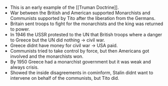 - This is an early example of the [[Truman Doctrine]].
- War between the British and American supported Monarchists and Communists supported by Tito after the liberation from the Germans.
- Britain sent troops to fight for the monarchists and the king was returned to power.
- In 1946 the USSR protested to the UN that British troops where a danger to Greece but the UN did nothing -> civil war.
- Greece didnt have money for civil war -> USA paid.
- Communists tried to take control by force, but then Americans got involved and the monarchists won.
- By 1950 Greece had a monarchist government but it was weak and always crisis.
- Showed the inside disagreements in cominform, Stalin didnt want to intervene on behalf of the communists, but Tito did.